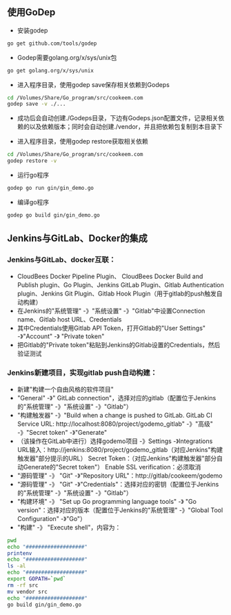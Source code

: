 使用GoDep
---
* 安装godep
```sh
go get github.com/tools/godep
```

* Godep需要golang.org/x/sys/unix包
```sh
go get golang.org/x/sys/unix
```

* 进入程序目录，使用godep save保存相关依赖到Godeps
```sh
cd /Volumes/Share/Go_program/src/cookeem.com
godep save -v ./...
```

* 成功后会自动创建./Godeps目录，下边有Godeps.json配置文件，记录相关依赖的以及依赖版本；同时会自动创建./vendor，并且把依赖包复制到本目录下

* 进入程序目录，使用godep restore获取相关依赖
```sh
cd /Volumes/Share/Go_program/src/cookeem.com
godep restore -v
```

* 运行go程序
```sh
godep go run gin/gin_demo.go
```

* 编译go程序
```sh
godep go build gin/gin_demo.go
```


Jenkins与GitLab、Docker的集成
---

### Jenkins与GitLab、docker互联：
- CloudBees Docker Pipeline Plugin、	
CloudBees Docker Build and Publish plugin、Go Plugin、Jenkins GitLab Plugin、Gitlab Authentication plugin、Jenkins Git Plugin、Gitlab Hook Plugin（用于gitlab的push触发自动构建）
- 在Jenkins的"系统管理" -》"系统设置" -》"Gitlab"中设置Connection name、Gitlab host URL、Credentials
- 其中Credentials使用Gitlab API Token，打开Gitlab的"User Settings" -》"Account" -》 "Private token"
- 把Gitlab的"Private token"粘贴到Jenkins的Gitlab设置的Credentials，然后验证测试

### Jenkins新建项目，实现gitlab push自动构建：
- 新建"构建一个自由风格的软件项目"
- "General" -》"	GitLab connection"，选择对应的gitlab（配置位于Jenkins的"系统管理" -》"系统设置" -》"Gitlab"）
- "构建触发器" -》"Build when a change is pushed to GitLab. GitLab CI Service URL: http://localhost:8080/project/godemo_gitlab" -》"高级" -》"Secret token" -》"Generate"
- （该操作在GitLab中进行）选择godemo项目 -》Settings -》Integrations
URL输入：http://jenkins:8080/project/godemo_gitlab（对应Jenkins"构建触发器"部分提示的URL）
Secret Token：（对应Jenkins"构建触发器"部分自动Generate的"Secret token"）
Enable SSL verification：必须取消
- "源码管理" -》 "Git" -》"Repository URL"：http://gitlab/cookeem/godemo
- "源码管理" -》 "Git" -》"Credentials"：选择对应的密钥（配置位于Jenkins的"系统管理" -》"系统设置" -》"Gitlab"）
- "构建环境" -》 "Set up Go programming language tools" -》 "Go version"：选择对应的版本（配置位于Jenkins的"系统管理" -》"Global Tool Configuration" -》"Go"）
- "构建" -》 "Execute shell"，内容为：

```sh
pwd
echo "###################"
printenv
echo "###################"
ls -al
echo "###################"
export GOPATH=`pwd`
rm -rf src
mv vendor src
echo "###################"
go build gin/gin_demo.go
```

